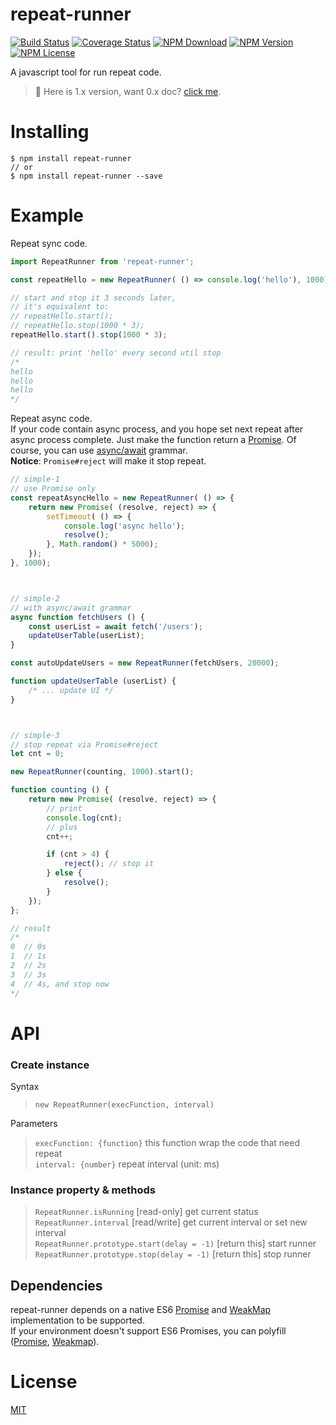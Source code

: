 # repeat-runner

[![Build Status](https://img.shields.io/circleci/project/huanguolin/repeat-runner/master.svg)](https://circleci.com/gh/huanguolin/repeat-runner)
[![Coverage Status](https://img.shields.io/codecov/c/github/Huanguolin/repeat-runner/master.svg)](https://codecov.io/github/Huanguolin/repeat-runner?branch=master)
[![NPM Download](https://img.shields.io/npm/dt/repeat-runner.svg?style=flat)](https://www.npmjs.org/package/repeat-runner)
[![NPM Version](https://img.shields.io/npm/v/repeat-runner.svg?style=flat)](https://www.npmjs.org/package/repeat-runner)
[![NPM License](https://img.shields.io/npm/l/repeat-runner.svg?style=flat)](https://www.npmjs.org/package/repeat-runner)

A javascript tool for run repeat code. 

> 📌 Here is 1.x version, want 0.x doc? [click me](https://github.com/huanguolin/repeat-runner/tree/0.x).


# Installing 

```shell
$ npm install repeat-runner
// or
$ npm install repeat-runner --save
```



# Example

Repeat sync code.
```js
import RepeatRunner from 'repeat-runner';

const repeatHello = new RepeatRunner( () => console.log('hello'), 1000);

// start and stop it 3 seconds later, 
// it's equivalent to:
// repeatHello.start();
// repeatHello.stop(1000 * 3);
repeatHello.start().stop(1000 * 3);

// result: print 'hello' every second util stop 
/*
hello
hello
hello
*/
```

Repeat async code.   
If your code contain async process, and you hope set next repeat after async process complete.
Just make the function return a [Promise](https://developer.mozilla.org/en-US/docs/Web/JavaScript/Reference/Global_Objects/Promise).
Of course, you can use [async/await](https://developer.mozilla.org/en-US/docs/Web/JavaScript/Reference/Statements/async_function) grammar.    
**Notice**: `Promise#reject` will make it stop repeat.

```js
// simple-1
// use Promise only
const repeatAsyncHello = new RepeatRunner( () => {
    return new Promise( (resolve, reject) => {
        setTimeout( () => {
            console.log('async hello');
            resolve();
        }, Math.random() * 5000);
    });
}, 1000);



// simple-2
// with async/await grammar
async function fetchUsers () {
    const userList = await fetch('/users');
    updateUserTable(userList);
}

const autoUpdateUsers = new RepeatRunner(fetchUsers, 20000);

function updateUserTable (userList) {
    /* ... update UI */
}



// simple-3
// stop repeat via Promise#reject
let cnt = 0;

new RepeatRunner(counting, 1000).start();

function counting () {
    return new Promise( (resolve, reject) => {   
        // print         
        console.log(cnt);
        // plus
        cnt++;

        if (cnt > 4) {
            reject(); // stop it 
        } else { 
            resolve(); 
        }
    });
};

// result
/*
0  // 0s
1  // 1s
2  // 2s
3  // 3s
4  // 4s, and stop now
*/
```



# API

### Create instance  

Syntax
> `new RepeatRunner(execFunction, interval)`   

Parameters
> `execFunction: {function}` this function wrap the code that need repeat  
> `interval: {number}` repeat interval (unit: ms)

### Instance property & methods

> `RepeatRunner.isRunning` [read-only] get current status    
> `RepeatRunner.interval` [read/write] get current interval or set new interval    
> `RepeatRunner.prototype.start(delay = -1)` [return this] start runner  
> `RepeatRunner.prototype.stop(delay = -1)` [return this] stop runner   



## Dependencies

repeat-runner depends on a native ES6 [Promise](https://developer.mozilla.org/en-US/docs/Web/JavaScript/Reference/Global_Objects/Promise) and [WeakMap](https://developer.mozilla.org/en-US/docs/Web/JavaScript/Reference/Global_Objects/WeakMap) implementation to be supported.   
If your environment doesn't support ES6 Promises, you can polyfill ([Promise](https://github.com/jakearchibald/es6-promise), [Weakmap](https://github.com/Polymer/WeakMap)).



# License
[MIT](https://opensource.org/licenses/MIT) 